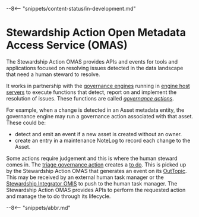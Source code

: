 <!-- SPDX-License-Identifier: CC-BY-4.0 -->
<!-- Copyright Contributors to the Egeria project. -->

--8<-- "snippets/content-status/in-development.md"

# Stewardship Action Open Metadata Access Service (OMAS)

The Stewardship Action OMAS provides APIs and events for tools and applications focused on resolving issues detected in the data landscape that need a human steward to resolve.

It works in partnership with the [governance engines](./concepts/governance-engine) running in [engine host servers](./concepts/engine-host) to execute functions that detect, report on and implement the resolution of issues. These functions are called *[governance actions](./concepts/governance-actions)*.

For example, when a change is detected in an Asset metadata entity, the governance engine may run a governance action associated with that asset. These could be:

- detect and emit an event if a new asset is created without an owner.
- create an entry in a maintenance NoteLog to record each change to the Asset.

Some actions require judgement and this is where the human steward comes in.  The [triage governance action](governance-service) creates a [to do](./concepts/to-do).  This is picked up by the Stewardship Action OMAS that generates an event on its [OutTopic](./concepts/out-topic).  This may be received by an external human task manager or the [Stewardship Integrator OMIS](./services/omis/stewardship-integrator) to push to the human task manager.  The Stewardship Action OMAS provides APIs to perform the requested action and manage the to do through its lifecycle.

--8<-- "snippets/abbr.md"
